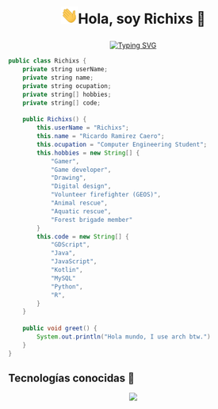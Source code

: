 # <p align="center"><img src="./assets/hi.gif" width="35px">Hola, soy Richixs :penguin:</p>

<p align="center">
    <a href="https://git.io/typing-svg"><img src="https://readme-typing-svg.herokuapp.com?font=Tiny5&pause=1000&color=8111F7&center=true&width=435&lines=Bienvenido+a+mi+perfil;Soy+Ricardo+%2F+Richixs;Computer+Engineering+Student;I+use+Arch+BTW" alt="Typing SVG" /></a>
</p>
 
```java
public class Richixs {
    private string userName;
    private string name;
    private string ocupation;
    private string[] hobbies;
    private string[] code;

    public Richixs() {
        this.userName = "Richixs";
        this.name = "Ricardo Ramirez Caero";
        this.ocupation = "Computer Engineering Student";
        this.hobbies = new String[] {
            "Gamer", 
            "Game developer", 
            "Drawing", 
            "Digital design", 
            "Volunteer firefighter (GEOS)", 
            "Animal rescue", 
            "Aquatic rescue", 
            "Forest brigade member"
        }
        this.code = new String[] {
            "GDScript",
            "Java",
            "JavaScript",
            "Kotlin",
            "MySQL"
            "Python",
            "R",
        }
    }

    public void greet() {
        System.out.println("Hola mundo, I use arch btw.")
    }
}
```

## Tecnologías conocidas :purple_heart:

<p align="center">
  <a href="https://skillicons.dev">
    <img src="https://skillicons.dev/icons?i=androidstudio,angular,arch,bash,blender,css,debian,bots,discordjs,figma,git,github,gitlab,gradle,godot,html,idea,ai,java,js,kotlin,latex,linux,mysql,ps,py,r,raspberrypi,ubuntu,vscode" />
  </a>
</p>